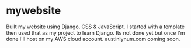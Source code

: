 # mywebsite
Built my website using Django, CSS &amp; JavaScript. I started with a template then used that as my project to learn Django. Its not done yet but once I'm done I'll host on my AWS cloud account. austinlynum.com coming soon. 
